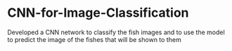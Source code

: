 # CNN-for-Image-Classification
Developed a CNN network to classify the fish images and to use the model to predict the image of the fishes that will be shown to them
